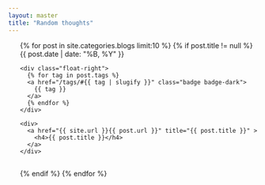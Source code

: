 ```yaml
---
layout: master
title: "Random thoughts"
---
```


<ul style="list-style-type:none;">
{% for post in site.categories.blogs limit:10 %}
{% if post.title != null %}
<li style="padding-bottom: 15px;">
  <div>
    <span class="badge">
      {{ post.date | date: "%B, %Y" }}
    </span>

    <div class="float-right">
      {% for tag in post.tags %}
      <a href="/tags/#{{ tag | slugify }}" class="badge badge-dark">
        {{ tag }}
      </a>
      {% endfor %}
    </div>

    <div>
      <a href="{{ site.url }}{{ post.url }}" title="{{ post.title }}" >
        <h4>{{ post.title }}</h4>
      </a>
    </div>
  </div>
</li>
{% endif %}
{% endfor %}
</ul>
